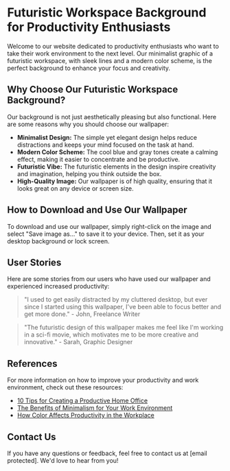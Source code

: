 <!--font:Poppins-->

# Futuristic Workspace Background for Productivity Enthusiasts

Welcome to our website dedicated to productivity enthusiasts who want to take their work environment to the next level. Our minimalist graphic of a futuristic workspace, with sleek lines and a modern color scheme, is the perfect background to enhance your focus and creativity.

## Why Choose Our Futuristic Workspace Background?

Our background is not just aesthetically pleasing but also functional. Here are some reasons why you should choose our wallpaper:

- **Minimalist Design:** The simple yet elegant design helps reduce distractions and keeps your mind focused on the task at hand.
- **Modern Color Scheme:** The cool blue and gray tones create a calming effect, making it easier to concentrate and be productive.
- **Futuristic Vibe:** The futuristic elements in the design inspire creativity and imagination, helping you think outside the box.
- **High-Quality Image:** Our wallpaper is of high quality, ensuring that it looks great on any device or screen size.

## How to Download and Use Our Wallpaper

To download and use our wallpaper, simply right-click on the image and select "Save image as..." to save it to your device. Then, set it as your desktop background or lock screen.

## User Stories

Here are some stories from our users who have used our wallpaper and experienced increased productivity:

> "I used to get easily distracted by my cluttered desktop, but ever since I started using this wallpaper, I've been able to focus better and get more done." - John, Freelance Writer

> "The futuristic design of this wallpaper makes me feel like I'm working in a sci-fi movie, which motivates me to be more creative and innovative." - Sarah, Graphic Designer

## References

For more information on how to improve your productivity and work environment, check out these resources:

- [10 Tips for Creating a Productive Home Office](#)
- [The Benefits of Minimalism for Your Work Environment](#)
- [How Color Affects Productivity in the Workplace](#)

## Contact Us

If you have any questions or feedback, feel free to contact us at [email protected]. We'd love to hear from you!

<!--

Write me content for website with wallpaper which alt text is:

"A minimalist graphic of a futuristic workspace, with sleek lines and a modern color scheme."

The name/title of the page should not be 1:1 copy of the alt text but rather a real content of the website which is using this wallpaper.

- Use markdown format 
- Start with heading
- Heading should be short and concise
- The content should look like a real website 
- The website should not be about the wallpaper, wallpaper is just a related background
- Heading should be contain work "wallpaper" or "background"
- Include real sections like references, contact, user stories, etc. use things relevant to the page purpose.
- Feel free to use structure like headings, bullets, numbering, blockquotes, paragraphs, horizontal lines, etc.
- You can use formatting like bold or _italic_
- You can include UTF-8 emojis
- Links should be only #hash anchors (and you can refer to the document itself)
- Do not include images


---


# Futuristic Workspace Background for Productivity Enthusiasts

Welcome to our website dedicated to productivity enthusiasts who want to take their work environment to the next level. Our minimalist graphic of a futuristic workspace, with sleek lines and a modern color scheme, is the perfect background to enhance your focus and creativity.

## Why Choose Our Futuristic Workspace Background?

Our background is not just aesthetically pleasing but also functional. Here are some reasons why you should choose our wallpaper:

- **Minimalist Design:** The simple yet elegant design helps reduce distractions and keeps your mind focused on the task at hand.
- **Modern Color Scheme:** The cool blue and gray tones create a calming effect, making it easier to concentrate and be productive.
- **Futuristic Vibe:** The futuristic elements in the design inspire creativity and imagination, helping you think outside the box.
- **High-Quality Image:** Our wallpaper is of high quality, ensuring that it looks great on any device or screen size.

## How to Download and Use Our Wallpaper

To download and use our wallpaper, simply right-click on the image and select "Save image as..." to save it to your device. Then, set it as your desktop background or lock screen.

## User Stories

Here are some stories from our users who have used our wallpaper and experienced increased productivity:

> "I used to get easily distracted by my cluttered desktop, but ever since I started using this wallpaper, I've been able to focus better and get more done." - John, Freelance Writer

> "The futuristic design of this wallpaper makes me feel like I'm working in a sci-fi movie, which motivates me to be more creative and innovative." - Sarah, Graphic Designer

## References

For more information on how to improve your productivity and work environment, check out these resources:

- [10 Tips for Creating a Productive Home Office](#)
- [The Benefits of Minimalism for Your Work Environment](#)
- [How Color Affects Productivity in the Workplace](#)

## Contact Us

If you have any questions or feedback, feel free to contact us at [email protected]. We'd love to hear from you!

-->
